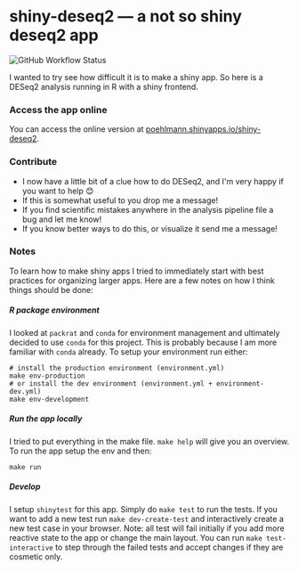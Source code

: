 # shiny-deseq2 &mdash; a not so shiny deseq2 app

![GitHub Workflow Status](https://img.shields.io/github/workflow/status/ap--/shiny-deseq2/ShinyTest)

I wanted to try see how difficult it is to make a shiny app.
So here is a DESeq2 analysis running in R with a shiny frontend.

### Access the app online
You can access the online version at [poehlmann.shinyapps.io/shiny-deseq2](https://poehlmann.shinyapps.io/shiny-deseq2/).

### Contribute
- I now have a little bit of a clue how to do DESeq2, and I'm very happy if you want to help :blush:
- If this is somewhat useful to you drop me a message!
- If you find scientific mistakes anywhere in the analysis pipeline file a bug and let me know!
- If you know better ways to do this, or visualize it send me a message!

### Notes

To learn how to make shiny apps I tried to immediately start with best practices for organizing larger apps.
Here are a few notes on how I think things should be done:

##### R package environment

I looked at `packrat` and `conda` for environment management and ultimately decided to use `conda` for this project.
This is probably because I am more familiar with `conda` already.
To setup your environment run either:
```
# install the production environment (environment.yml)
make env-production
# or install the dev environment (environment.yml + environment-dev.yml)
make env-development
```

##### Run the app locally

I tried to put everything in the make file. `make help` will give you an overview. To run the app setup the env and then:
```
make run
```

##### Develop

I setup `shinytest` for this app. Simply do `make test` to run the tests. If you want to add a new test run
`make dev-create-test` and interactively create a new test case in your browser. Note: all test will fail initially
if you add more reactive state to the app or change the main layout. You can run `make test-interactive` to
step through the failed tests and accept changes if they are cosmetic only.
